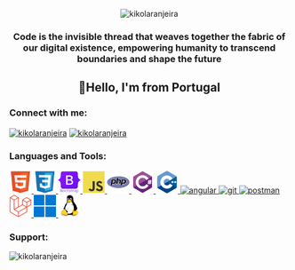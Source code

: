 <p align="center"> <img src="https://komarev.com/ghpvc/?username=kikolaranjeira&orange=for-the-badge" alt="kikolaranjeira" /> </p>
<h3 align="center">Code is the invisible thread that weaves together the fabric of our digital existence, empowering humanity to transcend boundaries and shape the future</h3>
<h2 align="center">👋Hello, I'm from Portugal</h2>

<h3 align="left">Connect with me:</h3>
<p align="left">
<a href="https://linkedin.com/in/kikolaranjeira" target="blank"><img align="center" src="https://raw.githubusercontent.com/rahuldkjain/github-profile-readme-generator/master/src/images/icons/Social/linked-in-alt.svg" alt="kikolaranjeira" height="30" width="40" /></a>
<a href="https://instagram.com/kikolaranjeira" target="blank"><img align="center" src="https://raw.githubusercontent.com/rahuldkjain/github-profile-readme-generator/master/src/images/icons/Social/instagram.svg" alt="kikolaranjeira" height="30" width="40" /></a>
</p>

<h3 align="left">Languages and Tools:</h3>
<p align="left">
    <a href="https://www.w3schools.com/html/" target="_blank" rel="noreferrer">
        <img src="https://raw.githubusercontent.com/devicons/devicon/master/icons/html5/html5-original.svg" alt="html" width="40" height="40"/>
      </a>
      <a href="https://w3schools.com/css/" target="_blank" rel="noreferrer">
        <img src="https://raw.githubusercontent.com/devicons/devicon/master/icons/css3/css3-original.svg" alt="css3" width="40" height="40"/>
      </a>
      <a href="https://getbootstrap.com/" target="_blank" rel="noreferrer">
        <img src="https://raw.githubusercontent.com/devicons/devicon/master/icons/bootstrap/bootstrap-original-wordmark.svg" alt="bootstrap" width="40" height="40"/>
      </a>
      <a href="https://developer.mozilla.org/en-US/docs/Web/JavaScript" target="_blank" rel="noreferrer">
        <img src="https://raw.githubusercontent.com/devicons/devicon/master/icons/javascript/javascript-original.svg" alt="javascript" width="40" height="40"/>
      </a>
      <a href="https://www.php.net" target="_blank" rel="noreferrer">
        <img src="https://raw.githubusercontent.com/devicons/devicon/master/icons/php/php-original.svg" alt="php" width="40" height="40"/>
      </a>
      <a href="https://www.w3schools.com/cs/index.php" target="_blank" rel="noreferrer">
        <img src="https://raw.githubusercontent.com/devicons/devicon/master/icons/csharp/csharp-original.svg" alt="c#" width="40" height="40"/>
      </a>
      <a href="https://www.w3schools.com/cpp/" target="_blank" rel="noreferrer">
        <img src="https://raw.githubusercontent.com/devicons/devicon/master/icons/cplusplus/cplusplus-original.svg" alt="c++" width="40" height="40"/>
      </a>
      <a href="https://angular.io" target="_blank" rel="noreferrer">
        <img src="https://angular.io/assets/images/logos/angular/angular.svg" alt="angular" width="40" height="40"/>
      </a>
      <a href="https://git-scm.com/" target="_blank" rel="noreferrer">
        <img src="https://www.vectorlogo.zone/logos/git-scm/git-scm-icon.svg" alt="git" width="40" height="40"/>
      </a>
      <a href="https://postman.com" target="_blank" rel="noreferrer">
        <img src="https://www.vectorlogo.zone/logos/getpostman/getpostman-icon.svg" alt="postman" width="40" height="40"/>
      </a>
      <a href="https://laravel.com/" target="_blank" rel="noreferrer">
        <img src="https://raw.githubusercontent.com/devicons/devicon/master/icons/laravel/laravel-original.svg" alt="laravel" width="40" height="40"/>
      </a>
      <a href="https://www.microsoft.com/" target="_blank" rel="noreferrer">
        <img src="https://raw.githubusercontent.com/devicons/devicon/master/icons/windows11/windows11-original.svg" alt="windows" width="40" height="40"/>
      </a>
      <a href="https://www.linux.org/" target="_blank" rel="noreferrer">
        <img src="https://raw.githubusercontent.com/devicons/devicon/master/icons/linux/linux-original.svg" alt="linux" width="40" height="40"/>
      </a>

<h3 align="left">Support:</h3>
<p><a href="https://www.buymeacoffee.com/kikolaranjeira"><img align="left" src="https://cdn.buymeacoffee.com/buttons/v2/default-yellow.png" height="50" width="210" alt="kikolaranjeira" /></a></p>




<!---
kikolaranjeira/kikolaranjeira is a ✨ special ✨ repository because its `README.md` (this file) appears on your GitHub profile.
You can click the Preview link to take a look at your changes.
--->
